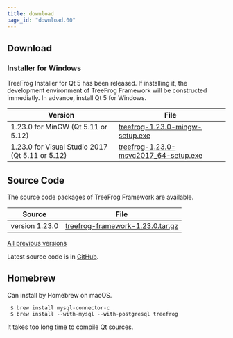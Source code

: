 ```yaml
---
title: download
page_id: "download.00"
---
```


## Download

### Installer for Windows

TreeFrog Installer for Qt 5 has been released. If installing it, the development environment of TreeFrog Framework will be constructed immediatly. In advance, install Qt 5 for Windows.

<div class="table-div" markdown="1">

| Version                           | File                                   |
|-------------------------------------|--------------------------------------|
| 1.23.0 for MinGW (Qt 5.11 or 5.12)    | [<i class="fa fa-download" aria-hidden="true"></i> treefrog-1.23.0-mingw-setup.exe](https://github.com/treefrogframework/treefrog-framework/releases/download/v1.23.0/treefrog-1.23.0-mingw-setup.exe)   |
| 1.23.0 for Visual Studio 2017 (Qt 5.11 or 5.12)| [<i class="fa fa-download" aria-hidden="true"></i> treefrog-1.23.0-msvc2017_64-setup.exe](https://github.com/treefrogframework/treefrog-framework/releases/download/v1.23.0/treefrog-1.23.0-msvc2017_64-setup.exe) |

</div>


## Source Code

The source code packages of TreeFrog Framework are available.

<div class="table-div" markdown="1">

| Source         | File                             |
|----------------|----------------------------------|
| version 1.23.0 | [<i class="fa fa-download" aria-hidden="true"></i> treefrog-framework-1.23.0.tar.gz](https://github.com/treefrogframework/treefrog-framework/archive/v1.23.0.tar.gz) |

 </div>

[All previous versions <i class="fa fa-angle-double-right" aria-hidden="true"></i>](https://github.com/treefrogframework/treefrog-framework/releases)

Latest source code is in [GitHub](https://github.com/treefrogframework/).

## Homebrew

Can install by Homebrew on macOS.

```
 $ brew install mysql-connector-c
 $ brew install --with-mysql --with-postgresql treefrog
```

It takes too long time to compile Qt sources.

